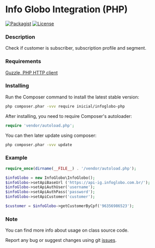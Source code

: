 # Info Globo Integration (PHP)

[![Packagist](https://img.shields.io/packagist/v/inicial/infoglobo-php.svg?style=flat-square)](https://packagist.org/packages/inicial/infoglobo-php)
[![License](https://img.shields.io/badge/license-Infoglobo%20PHP-blue.svg?style=flat-square)](https://github.com/inicialsolucoes/infoglobo-php/blob/master/LICENSE)

### Description

Check if customer is subscriber, subscription profile and segment.

### Requirements

[Guzzle, PHP HTTP client](https://github.com/guzzle/guzzle)

### Installing

Run the Composer command to install the latest stable version:

```bash
php composer.phar -vvv require inicial/infoglobo-php
```

After installing, you need to require Composer's autoloader:

```php
require 'vendor/autoload.php';
```

You can then later update using composer:

```bash
php composer.phar -vvv update
```

### Example

```php
require_once(dirname(__FILE__) . '/vendor/autoload.php');

$infoGlobo = new InfoGlobo\InfoGlobo();
$infoGlobo->setApiBaseUrl ('https://api-ig.infoglobo.com.br/');
$infoGlobo->setApiAuthUser('username');
$infoGlobo->setApiAuthPass('password');
$infoGlobo->setApiCustomer('customer');

$customer = $infoGlobo->getCustomerByCpf('96356986523');
```

### Note

You can find more info about usage on class source code.

Report any bug or suggest changes using git [issues](https://github.com/inicialsolucoes/infoglobo-php/issues).